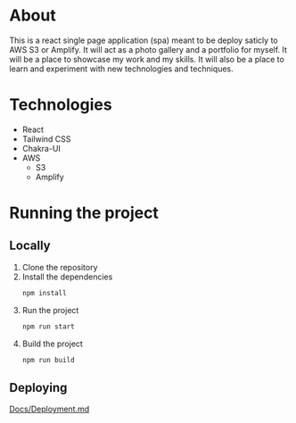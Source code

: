 # About
This is a react single page application (spa) meant to be deploy saticly to AWS S3 or Amplify. It will act as a photo gallery and a portfolio for myself. It will be a place to showcase my work and my skills. It will also be a place to learn and experiment with new technologies and techniques.

# Technologies
- React
- Tailwind CSS
- Chakra-UI
- AWS
  - S3
  - Amplify


# Running the project
## Locally
1. Clone the repository
2. Install the dependencies
    ```bash
    npm install
    ```
3. Run the project
    ```bash
    npm run start
    ```
4. Build the project
    ```bash
    npm run build
    ```

## Deploying
[Docs/Deployment.md](./Docs/Deployment.md)

